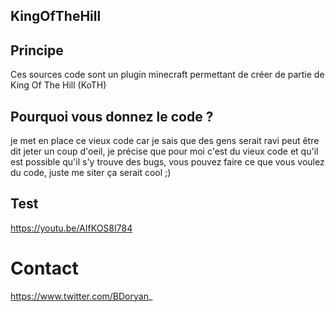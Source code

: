 ## KingOfTheHill

## Principe
Ces sources code sont un plugin minecraft permettant de créer de partie de King Of The Hill (KoTH)

## Pourquoi vous donnez le code ?
je met en place ce vieux code car je sais que des gens serait ravi peut être dit jeter un coup d'oeil, je précise que pour moi c'est du 
vieux code et qu'il est possible qu'il s'y trouve des bugs, vous pouvez faire ce que vous voulez du code, juste me siter ça serait cool ;)

## Test
https://youtu.be/AIfKOS8I784

# Contact
https://www.twitter.com/BDoryan_
